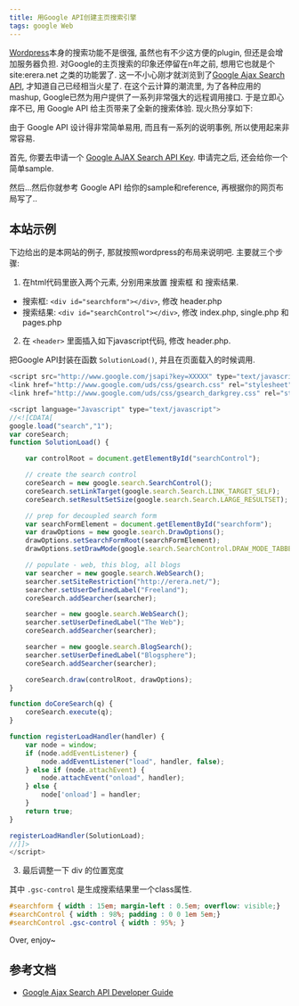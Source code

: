 ```yaml
---
title: 用Google API创建主页搜索引擎
tags: google Web
---
```


[Wordpress](http://wordpress.org)本身的搜索功能不是很强, 虽然也有不少这方便的plugin, 但还是会增加服务器负担. 对Google的主页搜索的印象还停留在n年之前, 想用它也就是个 site:erera.net 之类的功能罢了. 这一不小心刚才就浏览到了[Google Ajax Search API](http://code.google.com/apis/ajaxsearch/), 才知道自己已经相当火星了. 在这个云计算的潮流里, 为了各种应用的mashup, Google已然为用户提供了一系列非常强大的远程调用接口. 于是立即心痒不已, 用 Google API 给主页带来了全新的搜索体验. 现火热分享如下:

由于 Google API 设计得非常简单易用, 而且有一系列的说明事例, 所以使用起来非常容易.

首先, 你要去申请一个 [Google AJAX Search API Key](http://code.google.com/apis/ajaxsearch/signup.html). 申请完之后, 还会给你一个简单sample.

然后...然后你就参考 Google API 给你的sample和reference, 再根据你的网页布局写了..

## 本站示例

下边给出的是本网站的例子, 那就按照wordpress的布局来说明吧. 主要就三个步骤:

1) 在html代码里嵌入两个元素, 分别用来放置 搜索框 和 搜索结果.

- 搜索框: `<div id="searchform"></div>`, 修改 header.php
- 搜索结果: `<div id="searchControl"></div>`, 修改 index.php, single.php 和 pages.php

2) 在 `<header>` 里面插入如下javascript代码, 修改 header.php.

把Google API封装在函数 `SolutionLoad()`, 并且在页面载入的时候调用.

```javascript
<script src="http://www.google.com/jsapi?key=XXXXX" type="text/javascript"></script>
<link href="http://www.google.com/uds/css/gsearch.css" rel="stylesheet" type="text/css"/>
<link href="http://www.google.com/uds/css/gsearch_darkgrey.css" rel="stylesheet" type="text/css"/>

<script language="Javascript" type="text/javascript">
//<![CDATA[
google.load("search","1");
var coreSearch;
function SolutionLoad() {

    var controlRoot = document.getElementById("searchControl");

    // create the search control
    coreSearch = new google.search.SearchControl();
    coreSearch.setLinkTarget(google.search.Search.LINK_TARGET_SELF);
    coreSearch.setResultSetSize(google.search.Search.LARGE_RESULTSET);

    // prep for decoupled search form
    var searchFormElement = document.getElementById("searchform");
    var drawOptions = new google.search.DrawOptions();
    drawOptions.setSearchFormRoot(searchFormElement);
    drawOptions.setDrawMode(google.search.SearchControl.DRAW_MODE_TABBED);

    // populate - web, this blog, all blogs
    var searcher = new google.search.WebSearch();
    searcher.setSiteRestriction("http://erera.net/");
    searcher.setUserDefinedLabel("Freeland");
    coreSearch.addSearcher(searcher);

    searcher = new google.search.WebSearch();
    searcher.setUserDefinedLabel("The Web");
    coreSearch.addSearcher(searcher);

    searcher = new google.search.BlogSearch();
    searcher.setUserDefinedLabel("Blogsphere");
    coreSearch.addSearcher(searcher);

    coreSearch.draw(controlRoot, drawOptions);
}

function doCoreSearch(q) {
    coreSearch.execute(q);
}

function registerLoadHandler(handler) {
    var node = window;
    if (node.addEventListener) {
        node.addEventListener("load", handler, false);
    } else if (node.attachEvent) {
        node.attachEvent("onload", handler);
    } else {
        node['onload'] = handler;
    }
    return true;
}

registerLoadHandler(SolutionLoad);
//]]>
</script>
```

3) 最后调整一下 div 的位置宽度

其中 `.gsc-control` 是生成搜索结果里一个class属性.

```css
#searchform { width : 15em; margin-left : 0.5em; overflow: visible;}
#searchControl { width : 98%; padding : 0 0 1em 5em;}
#searchControl .gsc-control { width : 95%; }
```

Over, enjoy~

## 参考文档

- [Google Ajax Search API Developer Guide](http://code.google.com/apis/ajaxsearch/documentation/)
